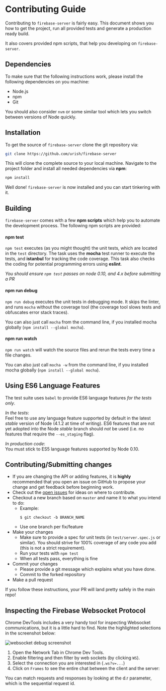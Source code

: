 # Contributing Guide

Contributing to `firebase-server` is fairly easy. This document shows you how to
get the project, run all provided tests and generate a production ready build.

It also covers provided npm scripts, that help you developing on `firebase-server`.

## Dependencies

To make sure that the following instructions work, please install the following dependencies
on you machine:

- Node.js
- npm
- Git

You should also consider `nvm` or some similar tool which lets you switch between versions of Node quickly.

## Installation

To get the source of `firebase-server` clone the git repository via:

```sh
git clone https://github.com/urish/firebase-server
```

This will clone the complete source to your local machine. Navigate to the project folder
and install all needed dependencies via **npm**:

```sh
npm install
```

Well done! `firebase-server` is now installed and you can start tinkering with it.

## Building

`firebase-server` comes with a few **npm scripts** which help you to automate
the development process. The following npm scripts are provided:

#### npm test

`npm test` executes (as you might thought) the unit tests, which are located
in the `test` directory. The task uses the **mocha** test runner to execute
the tests, and **istanbul** for tracking the code coverage. This task also checks
the coding for potential programming errors using **eslint**.

*You should ensure `npm test` passes on node 0.10, and 4.x before submitting a PR*

#### npm run debug

`npm run debug` executes the unit tests in debugging mode. It skips the linter, 
and runs `mocha` without the coverage tool (the coverage tool slows tests and obfuscates error stack traces).

You can also just call `mocha` from the command line, if you installed mocha globally (`npm install --global mocha`).

#### npm run watch

`npm run watch` will watch the source files and rerun the tests every time a file changes.

You can also just call `mocha -w` from the command line, if you installed mocha globally (`npm install --global mocha`).

## Using ES6 Language Features

The test suite uses `babel` to provide ES6 language features *for the tests only*. 

*In the tests*:  
  Feel free to use any language feature supported by default in the latest *stable* version of Node 
  (4.1.2 at time of writing). ES6 features that are not yet adopted into the Node *stable* branch 
  should *not* be used (i.e. no features that require the `--es_staging` flag).

*In production code*:  
  You must stick to ES5 language features supported by Node 0.10.

## Contributing/Submitting changes

- If you are changing the API or adding features, it is **highly** recommended that
 you open an issue on GitHub to propose your change and get feedback before beginning work.
- Check out the [open issues](https://github.com/urish/firebase-server/issues) for ideas on where to contribute.
- Checkout a new branch based on `master` and name it to what you intend to do:
  - Example:
    ````
    $ git checkout -b BRANCH_NAME
    ````
  - Use one branch per fix/feature
- Make your changes
  - Make sure to provide a spec for unit tests (in `test/server.spec.js` or similar). 
    You should strive for 100% coverage of any code you add (this is not a strict requirement).
  - Run your tests with `npm test`
  - When all tests pass, everything is fine
- Commit your changes
  - Please provide a git message which explains what you have done.  
  - Commit to the forked repository
- Make a pull request

If you follow these instructions, your PR will land pretty safely in the main repo!

## Inspecting the Firebase Websocket Protocol

Chrome DevTools includes a very handy tool for inspecting Websocket communications, but it is a little hard to find.
Note the highlighted selections in the screenshot below:

![websocket debug screenshot](https://rawgit.com/urish/firebase-server/master/media/websocket-debug.png)

1. Open the Network Tab in Chrome Dev Tools.
2. Enable filtering and then filter by web sockets (by clicking `WS`).
3. Select the connection you are interested in (`.ws?v=...`)
4. Click on `Frames` to see the entire chat between the client and the server:

You can match requests and responses by looking at the d.r parameter, which is the sequential request id.

